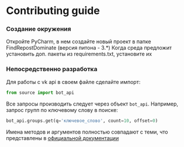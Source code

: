 # Contributing guide
### Создание окружения
Откройте PyCharm, в нем создайте новый проект в папке FindRepostDominate (версия питона - 3.*)
Когда среда предложит установить доп. пакеты из requirements.txt, установите их
### Непосредственно разработка
Для работы с vk api в своем файле сделайте импорт:
```python
from source import bot_api
```
Все запросы производить следует через объект `bot_api`.
Например, запрос групп по ключевому слову в поиске:
```python
bot_api.groups.get(q='ключевое_слово', count=10, offset=0)
```
Имена методов и аргументов полностью совпадают с теми, что представлены в [официальной документации](https://vk.com/dev/manuals)
